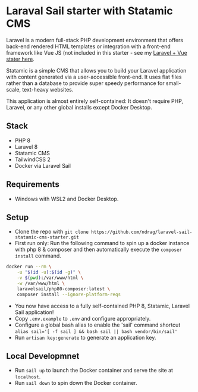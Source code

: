 # Laraval Sail starter with Statamic CMS

Laravel is a modern full-stack PHP development environment that offers back-end rendered HTML templates or integration with a front-end framework like Vue JS (not included in this starter - see my [Laravel + Vue stater here](https://github.com/ndrag/laravel-vue-inertia-tailwind-starter).

Statamic is a simple CMS that allows you to build your Laravel application with content generated via a user-accessible front-end. It uses flat files rather than a database to provide super speedy performance for small-scale, text-heavy websites. 

This application is almost entirely self-contained: It doesn't require PHP, Laravel, or any other global installs except Docker Desktop. 

## Stack
- PHP 8
- Laravel 8
- Statamic CMS
- TailwindCSS 2
- Docker via Laravel Sail

## Requirements
- Windows with WSL2 and Docker Desktop.
## Setup
- Clone the repo with `git clone https://github.com/ndrag/laravel-sail-statamic-cms-starter.git`
- First run only: Run the following command to spin up a docker instance with php 8 & composer and then automatically execute the `composer install` command.
``` bash
docker run --rm \
    -u "$(id -u):$(id -g)" \
    -v $(pwd):/var/www/html \
    -w /var/www/html \
    laravelsail/php80-composer:latest \
    composer install --ignore-platform-reqs
```
- You now have access to a fully self-contained PHP 8, Statamic, Laravel Sail application!
- Copy `.env.example` to `.env` and configure appropriately.
- Configure a global bash alias to enable the 'sail' command shortcut `alias sail='[ -f sail ] && bash sail || bash vendor/bin/sail'`
- Run `artisan key:generate` to generate an application key.

## Local Developmnet
- Run `sail up` to launch the Docker container and serve the site at `localhost`.
- Run `sail down` to spin down the Docker container. 